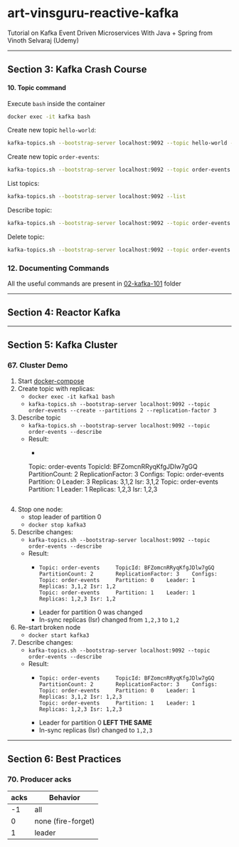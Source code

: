 # art-vinsguru-reactive-kafka

Tutorial on Kafka Event Driven Microservices With Java + Spring from Vinoth Selvaraj (Udemy)

---

## Section 3: Kafka Crash Course

#### 10. Topic command

Execute `bash` inside the container

```sh
docker exec -it kafka bash 
```

Create new topic `hello-world`:

```sh
kafka-topics.sh --bootstrap-server localhost:9092 --topic hello-world --create
```

Create new topic `order-events`:

```sh
kafka-topics.sh --bootstrap-server localhost:9092 --topic order-events --create
```

List topics:

```sh
kafka-topics.sh --bootstrap-server localhost:9092 --list
```

Describe topic:

```sh
kafka-topics.sh --bootstrap-server localhost:9092 --topic order-events --describe
```

Delete topic:

```sh
kafka-topics.sh --bootstrap-server localhost:9092 --topic order-events --delete
```

### 12. Documenting Commands

All the useful commands are present in [02-kafka-101](/01-workspace/02-kafka-101) folder


---

## Section 4: Reactor Kafka

---

## Section 5: Kafka Cluster

### 67. Cluster Demo

1. Start [docker-compose](/01-workspace/03-kafka-cluster/docker-compose.yaml)
2. Create topic with replicas:
    - `docker exec -it kafka1 bash`
    - `kafka-topics.sh --bootstrap-server localhost:9092 --topic order-events --create --partitions 2 --replication-factor 3`
3. Describe topic
    - `kafka-topics.sh --bootstrap-server localhost:9092 --topic order-events --describe`
    - Result:
        - ```
      Topic: order-events TopicId: BFZomcnRRyqKfgJDlw7gGQ PartitionCount: 2 ReplicationFactor: 3 Configs:
      Topic: order-events Partition: 0 Leader: 3 Replicas: 3,1,2 Isr: 3,1,2 Topic: order-events Partition: 1 Leader: 1
      Replicas: 1,2,3 Isr: 1,2,3
       ```
4. Stop one node:
    - stop leader of partition 0
    - `docker stop kafka3`
5. Describe changes:
    - `kafka-topics.sh --bootstrap-server localhost:9092 --topic order-events --describe`
    - Result:
        - ```
          Topic: order-events     TopicId: BFZomcnRRyqKfgJDlw7gGQ PartitionCount: 2       ReplicationFactor: 3    Configs:
          Topic: order-events     Partition: 0    Leader: 1       Replicas: 3,1,2 Isr: 1,2
          Topic: order-events     Partition: 1    Leader: 1       Replicas: 1,2,3 Isr: 1,2     
          ```
        - Leader for partition 0 was changed
        - In-sync replicas (Isr) changed from `1,2,3` to `1,2`
6. Re-start broken node
    - `docker start kafka3`
7. Describe changes:
    - `kafka-topics.sh --bootstrap-server localhost:9092 --topic order-events --describe`
    - Result:
        - ```
          Topic: order-events     TopicId: BFZomcnRRyqKfgJDlw7gGQ PartitionCount: 2       ReplicationFactor: 3    Configs:
          Topic: order-events     Partition: 0    Leader: 1       Replicas: 3,1,2 Isr: 1,2,3
          Topic: order-events     Partition: 1    Leader: 1       Replicas: 1,2,3 Isr: 1,2,3
          ```
        - Leader for partition 0 **LEFT THE SAME**
        - In-sync replicas (Isr) changed to `1,2,3`

---

## Section 6: Best Practices

### 70. Producer acks

| acks | Behavior           |
|------|--------------------|
| -1   | all                |
| 0    | none (fire-forget) |
| 1    | leader             | 


